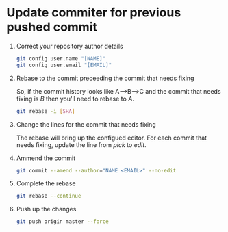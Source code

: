 # Update commiter for previous pushed commit

1. Correct your repository author details

    ```sh
    git config user.name "[NAME]"
    git config user.email "[EMAIL]"
    ```

2. Rebase to the commit preceeding the commit that needs fixing

    So, if the commit history looks like A-->B-->C and the commit that needs fixing is *B* then you'll need to rebase to *A*.

    ```sh
    git rebase -i [SHA]
    ```

3. Change the lines for the commit that needs fixing

    The rebase will bring up the configued editor.
    For each commit that needs fixing, update the line from *pick* to *edit*.

4. Ammend the commit

    ```sh
    git commit --amend --author="NAME <EMAIL>" --no-edit

5. Complete the rebase

    ```sh
    git rebase --continue
    ```

6. Push up the changes

    ```sh
    git push origin master --force
    ```
